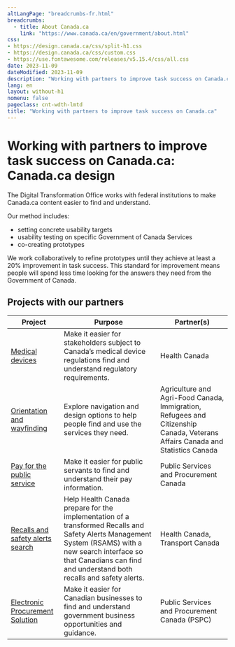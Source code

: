 ```yaml
---
altLangPage: "breadcrumbs-fr.html"
breadcrumbs:
  - title: About Canada.ca
    link: "https://www.canada.ca/en/government/about.html"
css:
- https://design.canada.ca/css/split-h1.css
- https://design.canada.ca/css/custom.css
- https://use.fontawesome.com/releases/v5.15.4/css/all.css
date: 2023-11-09
dateModified: 2023-11-09
description: "Working with partners to improve task success on Canada.ca"
lang: en
layout: without-h1
nomenu: false
pageclass: cnt-wdth-lmtd
title: "Working with partners to improve task success on Canada.ca"
---
```

<h1 property="name" id="wb-cont" dir="ltr"><span class="stacked"><span>Working with partners to improve task success on Canada.ca</span>: <span>Canada.ca design</span></span></h1>
<p>The Digital Transformation Office works with federal institutions to make Canada.ca content easier to find and understand.</p>
<p>Our method includes:</p>
<ul>
  <li>setting concrete usability targets</li>
  <li>usability testing on specific Government of Canada Services</li>
  <li>co-creating prototypes</li>
</ul>
<p>We work collaboratively to refine prototypes until they achieve at least a 20% improvement in task success.  This standard for improvement means people will spend less time looking for the answers they need from the Government of Canada.</p>
<h2>Projects with our partners</h2>
<div class="row">
  <div class="col-md-10">
    <div class="panel panel-default">
      <div class="mrgn-tp-sm">
        <table class="wb-tables table table-striped small mrgn-tp-lg brdr-tp" aria-live="polite" id="design" data-page-length="25" data-wb-tables="{
            &quot;bDeferRender&quot;: true,
            &quot;order&quot;: [0, &quot;asc&quot;],
            &quot;paging&quot;: true,
            &quot;info&quot;: true,
            &quot;columns&quot;: [
            { &quot;data&quot;: &quot;PROJECT&quot;, &quot;className&quot;: &quot;&quot; },
            { &quot;data&quot;: &quot;PURPOSE&quot;, &quot;className&quot;: &quot;&quot;, &quot;orderable&quot;: false },
            { &quot;data&quot;: &quot;PARTNER&quot;, &quot;className&quot;: &quot;&quot;, &quot;orderable&quot;: false }
            ]
            }">
          <thead>
            <tr>
              <th scope="col" class="col-md-04">Project</th>
              <th scope="col" class="col-md-04">Purpose</th>
              <th scope="col" class="col-md-04">Partner(s)</th>
            </tr>
          </thead>
          <tbody>
            <tr>
              <td><a href="#">Medical devices</a></td>
              <td>Make it easier for stakeholders subject to Canada’s medical device regulations find and understand regulatory requirements.</td>
              <td>Health Canada</td>
            </tr>
            <tr>
              <td><a href="#">Orientation and wayfinding</a></td>
              <td>Explore navigation and design options to help people find and use the services they need.</td>
              <td>Agriculture and Agri-Food Canada, Immigration, Refugees and Citizenship Canada, Veterans Affairs Canada and Statistics Canada</td>
            </tr>
            <tr>
              <td><a href="#">Pay for the public service</a></td>
              <td>Make it easier for public servants to find and understand their pay information.</td>
              <td>Public Services and Procurement Canada</td>
            </tr>
            <tr>
              <td><a href="#">Recalls and safety alerts search</a></td>
              <td>Help Health Canada prepare for the implementation of a transformed Recalls and Safety Alerts Management System (RSAMS) with a new search interface so that Canadians can find and understand both recalls and safety alerts.</td>
              <td>Health Canada, Transport Canada</td>
            </tr>
            <tr>
              <td><a href="#">Electronic Procurement Solution</a></td>
              <td>Make it easier for Canadian businesses to find and understand government business opportunities and guidance.</td>
              <td>Public Services and Procurement Canada (PSPC)</td>
            </tr>
          </tbody>
        </table>
      </div>
    </div>
  </div>
</div>
